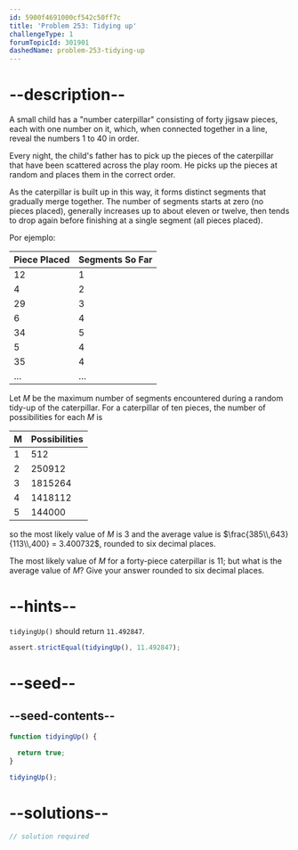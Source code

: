 ```yaml
---
id: 5900f4691000cf542c50ff7c
title: 'Problem 253: Tidying up'
challengeType: 1
forumTopicId: 301901
dashedName: problem-253-tidying-up
---
```


# --description--

A small child has a "number caterpillar" consisting of forty jigsaw pieces, each with one number on it, which, when connected together in a line, reveal the numbers 1 to 40 in order.

Every night, the child's father has to pick up the pieces of the caterpillar that have been scattered across the play room. He picks up the pieces at random and places them in the correct order.

As the caterpillar is built up in this way, it forms distinct segments that gradually merge together. The number of segments starts at zero (no pieces placed), generally increases up to about eleven or twelve, then tends to drop again before finishing at a single segment (all pieces placed).

Por ejemplo:

| Piece Placed | Segments So Far |
| ------------ | --------------- |
| 12           | 1               |
| 4            | 2               |
| 29           | 3               |
| 6            | 4               |
| 34           | 5               |
| 5            | 4               |
| 35           | 4               |
| …            | …               |

Let $M$ be the maximum number of segments encountered during a random tidy-up of the caterpillar. For a caterpillar of ten pieces, the number of possibilities for each $M$ is

| M | Possibilities |
| - | ------------- |
| 1 | 512           |
| 2 | 250912        |
| 3 | 1815264       |
| 4 | 1418112       |
| 5 | 144000        |

so the most likely value of $M$ is 3 and the average value is $\frac{385\\,643}{113\\,400} = 3.400732$, rounded to six decimal places.

The most likely value of $M$ for a forty-piece caterpillar is 11; but what is the average value of $M$? Give your answer rounded to six decimal places.

# --hints--

`tidyingUp()` should return `11.492847`.

```js
assert.strictEqual(tidyingUp(), 11.492847);
```

# --seed--

## --seed-contents--

```js
function tidyingUp() {

  return true;
}

tidyingUp();
```

# --solutions--

```js
// solution required
```
